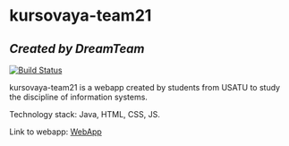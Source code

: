 # kursovaya-team21

## _Created by DreamTeam_

[![Build Status](http://127.0.0.1:49004/buildStatus/icon?job=kursovaya-team21&style=flat-square)](http://127.0.0.1:49004/job/kursovaya-team21/)

kursovaya-team21 is a webapp created by students from USATU to study the discipline of information systems.

Technology stack: Java, HTML, CSS, JS.

Link to webapp: [WebApp](https://kursovaya-team21.herokuapp.com/)
